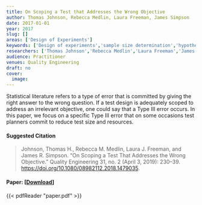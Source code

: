 ```yaml
---
title: On Scoping a Test that Addresses the Wrong Objective
author: Thomas Johnson, Rebecca Medlin, Laura Freeman, James Simpson
date: 2017-01-01
year: 2017
slug: []
areas: ['Design of Experiments']
keywords: ['Design of experiments','sample size determination','hypothesis testing','statistical power','Type III error','unified effect size']
researchers: ['Thomas Johnson','Rebecca Medlin','Laura Freeman','James Simpson']
audience: Practitioner
venues: Quality Engineering
draft: no
cover:
  image: 
---
```




Statistical literature refers to a type of error that is committed by giving the right answer to the wrong question. If a test design is adequately scoped to address an irrelevant objective, one could say that a Type III error occurs. In this paper, we focus on a specific Type III error that on some occasions test planners commit to reduce test size and resources.

#### Suggested Citation
> Johnson, Thomas H., Rebecca M. Medlin, Laura J. Freeman, and James R. Simpson. “On Scoping a Test That Addresses the Wrong Objective.” Quality Engineering 31, no. 2 (April 3, 2019): 230–39. https://doi.org/10.1080/08982112.2018.1479035.



#### Paper: [[Download](paper.pdf)]
{{< pdfReader "paper.pdf" >}}


